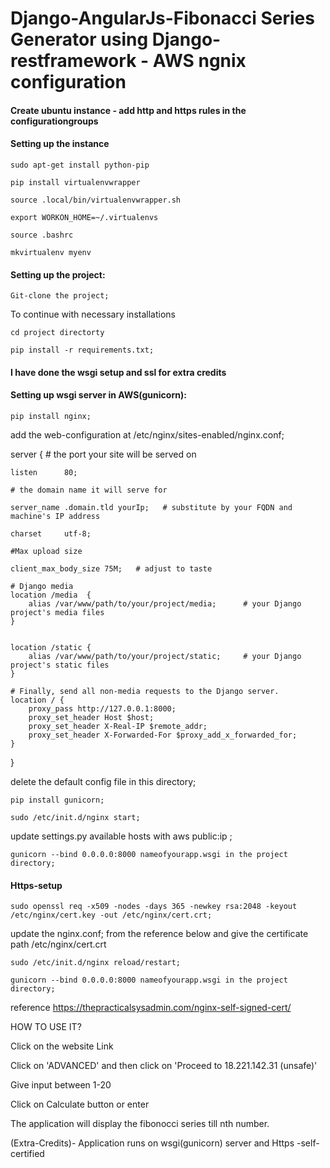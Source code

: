 # Django-AngularJs-Fibonacci Series Generator using Django-restframework - AWS ngnix configuration

#### Create ubuntu instance - add http and https rules in the configurationgroups

#### Setting up the instance
```
sudo apt-get install python-pip
```
```
pip install virtualenvwrapper
```
```
source .local/bin/virtualenvwrapper.sh
```

```
export WORKON_HOME=~/.virtualenvs
```

```
source .bashrc
```

```
mkvirtualenv myenv
```


#### Setting up the project:


```
Git-clone the project;
```


To continue with necessary installations  
```
cd project directorty
```

```
pip install -r requirements.txt;
```

#### I have done the wsgi setup and ssl for extra credits

#### Setting up wsgi server in AWS(gunicorn):

```
pip install nginx;
```

add the web-configuration at /etc/nginx/sites-enabled/nginx.conf;

server {
    # the port your site will be served on

    listen      80;

    # the domain name it will serve for

    server_name .domain.tld yourIp;   # substitute by your FQDN and machine's IP address

    charset     utf-8;

    #Max upload size

    client_max_body_size 75M;   # adjust to taste

    # Django media
    location /media  {
        alias /var/www/path/to/your/project/media;      # your Django project's media files
    }


    location /static {
        alias /var/www/path/to/your/project/static;     # your Django project's static files
    }

    # Finally, send all non-media requests to the Django server.
    location / {
        proxy_pass http://127.0.0.1:8000;
        proxy_set_header Host $host;
        proxy_set_header X-Real-IP $remote_addr;
        proxy_set_header X-Forwarded-For $proxy_add_x_forwarded_for;
    }
}


delete the default config file in this directory;
```
pip install gunicorn;
```
```
sudo /etc/init.d/nginx start;
```

update settings.py available hosts with aws public:ip ;

```
gunicorn --bind 0.0.0.0:8000 nameofyourapp.wsgi in the project directory;
```

#### Https-setup
```
sudo openssl req -x509 -nodes -days 365 -newkey rsa:2048 -keyout /etc/nginx/cert.key -out /etc/nginx/cert.crt;
```

update the nginx.conf;
from the reference below and give the certificate path /etc/nginx/cert.crt

```
sudo /etc/init.d/nginx reload/restart;
```

```
gunicorn --bind 0.0.0.0:8000 nameofyourapp.wsgi in the project directory;
```


reference
https://thepracticalsysadmin.com/nginx-self-signed-cert/


HOW TO USE IT?

Click on the website Link

Click on 'ADVANCED' and then click on 'Proceed to 18.221.142.31 (unsafe)'

Give input between 1-20

Click on Calculate button or enter

The application will display the fibonocci series till nth number.

(Extra-Credits)- Application runs on wsgi(gunicorn) server and Https -self-certified

